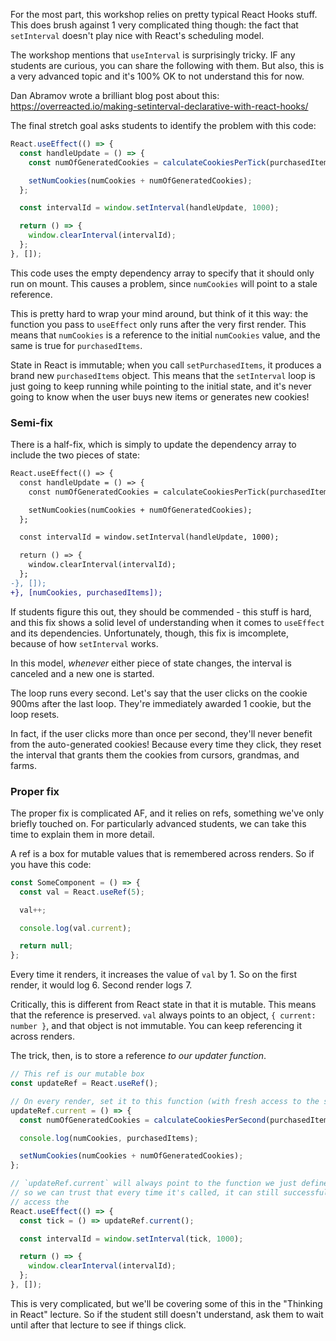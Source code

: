 For the most part, this workshop relies on pretty typical React Hooks stuff. This does brush against 1 very complicated thing though: the fact that `setInterval` doesn't play nice with React's scheduling model.

The workshop mentions that `useInterval` is surprisingly tricky. IF any students are curious, you can share the following with them. But also, this is a very advanced topic and it's 100% OK to not understand this for now.

Dan Abramov wrote a brilliant blog post about this: https://overreacted.io/making-setinterval-declarative-with-react-hooks/

The final stretch goal asks students to identify the problem with this code:

```js
React.useEffect(() => {
  const handleUpdate = () => {
    const numOfGeneratedCookies = calculateCookiesPerTick(purchasedItems);

    setNumCookies(numCookies + numOfGeneratedCookies);
  };

  const intervalId = window.setInterval(handleUpdate, 1000);

  return () => {
    window.clearInterval(intervalId);
  };
}, []);
```

This code uses the empty dependency array to specify that it should only run on mount. This causes a problem, since `numCookies` will point to a stale reference.

This is pretty hard to wrap your mind around, but think of it this way: the function you pass to `useEffect` only runs after the very first render. This means that `numCookies` is a reference to the initial `numCookies` value, and the same is true for `purchasedItems`.

State in React is immutable; when you call `setPurchasedItems`, it produces a brand new `purchasedItems` object. This means that the `setInterval` loop is just going to keep running while pointing to the initial state, and it's never going to know when the user buys new items or generates new cookies!

### Semi-fix

There is a half-fix, which is simply to update the dependency array to include the two pieces of state:

```diff
React.useEffect(() => {
  const handleUpdate = () => {
    const numOfGeneratedCookies = calculateCookiesPerTick(purchasedItems);

    setNumCookies(numCookies + numOfGeneratedCookies);
  };

  const intervalId = window.setInterval(handleUpdate, 1000);

  return () => {
    window.clearInterval(intervalId);
  };
-}, []);
+}, [numCookies, purchasedItems]);
```

If students figure this out, they should be commended - this stuff is hard, and this fix shows a solid level of understanding when it comes to `useEffect` and its dependencies. Unfortunately, though, this fix is imcomplete, because of how `setInterval` works.

In this model, _whenever_ either piece of state changes, the interval is canceled and a new one is started.

The loop runs every second. Let's say that the user clicks on the cookie 900ms after the last loop. They're immediately awarded 1 cookie, but the loop resets.

In fact, if the user clicks more than once per second, they'll never benefit from the auto-generated cookies! Because every time they click, they reset the interval that grants them the cookies from cursors, grandmas, and farms.

### Proper fix

The proper fix is complicated AF, and it relies on refs, something we've only briefly touched on. For particularly advanced students, we can take this time to explain them in more detail.

A ref is a box for mutable values that is remembered across renders. So if you have this code:

```js
const SomeComponent = () => {
  const val = React.useRef(5);

  val++;

  console.log(val.current);

  return null;
};
```

Every time it renders, it increases the value of `val` by 1. So on the first render, it would log 6. Second render logs 7.

Critically, this is different from React state in that it is mutable. This means that the reference is preserved. `val` always points to an object, `{ current: number }`, and that object is not immutable. You can keep referencing it across renders.

The trick, then, is to store a reference _to our updater function_.

```js
// This ref is our mutable box
const updateRef = React.useRef();

// On every render, set it to this function (with fresh access to the state)
updateRef.current = () => {
  const numOfGeneratedCookies = calculateCookiesPerSecond(purchasedItems);

  console.log(numCookies, purchasedItems);

  setNumCookies(numCookies + numOfGeneratedCookies);
};

// `updateRef.current` will always point to the function we just defined,
// so we can trust that every time it's called, it can still successfully
// access the
React.useEffect(() => {
  const tick = () => updateRef.current();

  const intervalId = window.setInterval(tick, 1000);

  return () => {
    window.clearInterval(intervalId);
  };
}, []);
```

This is very complicated, but we'll be covering some of this in the "Thinking in React" lecture. So if the student still doesn't understand, ask them to wait until after that lecture to see if things click.
